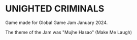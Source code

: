 # UNIGHTED CRIMINALS

Game made for Global Game Jam January 2024. 

The theme of the Jam was "Mujhe Hasao" (Make Me Laugh)

